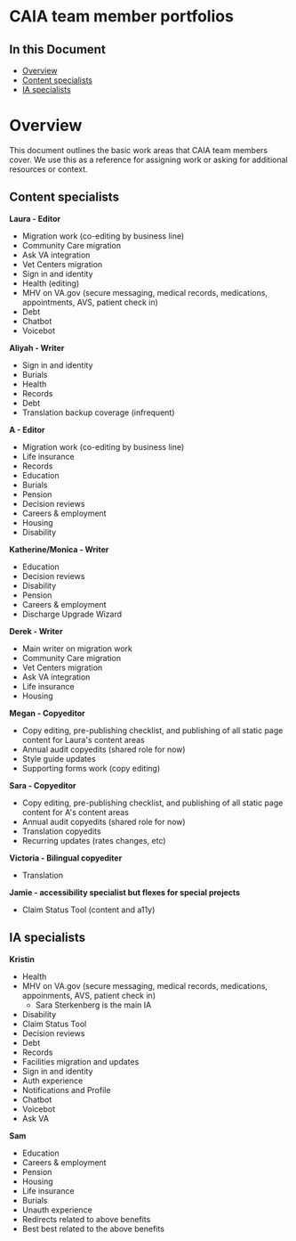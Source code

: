 # CAIA team member portfolios

## In this Document
- [Overview](https://github.com/department-of-veterans-affairs/va.gov-team/blob/master/teams/CAIA/Ops/CAIA-team-member-portfolios.md#overview)
- [Content specialists](https://github.com/department-of-veterans-affairs/va.gov-team/blob/master/teams/CAIA/Ops/CAIA-team-member-portfolios.md#content-specialists)
- [IA specialists](https://github.com/department-of-veterans-affairs/va.gov-team/blob/master/teams/CAIA/Ops/CAIA-team-member-portfolios.md#ia-specialists)

# Overview

This document outlines the basic work areas that CAIA team members cover. We use this as a reference for assigning work or asking for additional resources or context.

## Content specialists 
**Laura - Editor**
- Migration work (co-editing by business line)
- Community Care migration 
- Ask VA integration
- Vet Centers migration
- Sign in and identity
- Health (editing)
- MHV on VA.gov (secure messaging, medical records, medications, appointments, AVS, patient check in)
- Debt
- Chatbot
- Voicebot

**Aliyah - Writer**
- Sign in and identity
- Burials 
- Health 
- Records
- Debt 
- Translation backup coverage (infrequent)

**A - Editor**
- Migration work (co-editing by business line)
- Life insurance
- Records
- Education
- Burials 
- Pension 
- Decision reviews
- Careers & employment
- Housing 
- Disability 


**Katherine/Monica - Writer**
- Education
- Decision reviews
- Disability
- Pension
- Careers & employment
- Discharge Upgrade Wizard

**Derek - Writer**
- Main writer on migration work
- Community Care migration
- Vet Centers migration
- Ask VA integration
- Life insurance
- Housing

**Megan - Copyeditor**
- Copy editing, pre-publishing checklist, and publishing of all static page content for Laura's content areas
- Annual audit copyedits (shared role for now)
- Style guide updates
- Supporting forms work (copy editing)
  
**Sara - Copyeditor**
 - Copy editing, pre-publishing checklist, and publishing of all static page content for A's content areas
- Annual audit copyedits (shared role for now)
- Translation copyedits
- Recurring updates (rates changes, etc)

**Victoria - Bilingual copyediter**
- Translation

**Jamie - accessibility specialist but flexes for special projects**
- Claim Status Tool (content and a11y)

## IA specialists
**Kristin** 
- Health
- MHV on VA.gov (secure messaging, medical records, medications, appoinments, AVS, patient check in)
  - Sara Sterkenberg is the main IA
- Disability
- Claim Status Tool
- Decision reviews
- Debt
- Records
- Facilities migration and updates
- Sign in and identity
- Auth experience
- Notifications and Profile
- Chatbot
- Voicebot
- Ask VA
  
**Sam**
- Education
- Careers & employment
- Pension
- Housing
- Life insurance
- Burials
- Unauth experience
- Redirects related to above benefits
- Best best related to the above benefits
